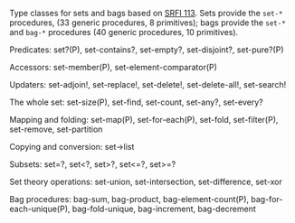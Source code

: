 Type classes for sets and bags based on [SRFI 113](https://srfi.schemers.org/srfi-113/srfi-113.html).
Sets provide the `set-*` procedures,
(33 generic procedures, 8 primitives);
bags provide the `set-*` and `bag-*` procedures
(40 generic procedures, 10 primitives).

Predicates: set?(P), set-contains?, set-empty?, set-disjoint?, set-pure?(P)

Accessors: set-member(P), set-element-comparator(P)

Updaters: set-adjoin!, set-replace!, set-delete!, set-delete-all!, set-search!

The whole set: set-size(P), set-find, set-count, set-any?, set-every?

Mapping and folding: set-map(P), set-for-each(P), set-fold, set-filter(P), set-remove, set-partition

Copying and conversion: set->list

Subsets: set=?, set<?, set>?, set<=?, set>=?

Set theory operations: set-union, set-intersection, set-difference, set-xor

Bag procedures: bag-sum, bag-product, bag-element-count(P),
bag-for-each-unique(P), bag-fold-unique, bag-increment, bag-decrement
